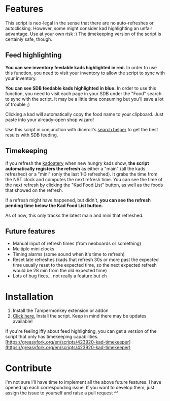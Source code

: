 # Features

This script is neo-legal in the sense that there are no auto-refreshes or autoclicking. However, some might consider kad highlighting an unfair advantage. Use at your own risk :) The timekeeping version of the script is certainly safe, though.

## Feed highlighting

**You can see inventory feedable kads highlighted in red.** In order to use this function, you need to visit your inventory to allow the script to sync with your inventory.

**You can see SDB feedable kads highlighted in blue.** In order to use this function, you need to visit each page in your SDB under the "Food" search to sync with the script. It may be a little time consuming but you'll save a lot of trouble ;)

Clicking a kad will automatically copy the food name to your clipboard. Just paste into your already-open shop wizard!

Use this script in conjunction with diceroll's [search helper](https://github.com/diceroll123/NeoSearchHelper) to get the best results with SDB feeding.

## Timekeeping

If you refresh the [kadoatery](http://www.neopets.com/games/kadoatery/index.phtml) when new hungry kads show, **the script automatically registers the refresh** as either a "main" (all the kads refreshed) or a "mini" (only the last 1-3 refreshed). It grabs the time from the NST clock and computes the next refresh time. You can see the time of the next refresh by clicking the "Kad Food List" button, as well as the foods that showed on the refresh.

If a refresh might have happened, but didn't, **you can see the refresh pending time below the Kad Food List button.**

As of now, this only tracks the latest main and mini that refreshed. 

## Future features

* Manual input of refresh times (from neoboards or something)
* Multiple mini clocks
* Timing alarms (some sound when it's time to refresh)
* Reset late refreshes (kads that refresh 30s or more past the expected time usually reset to the expected time, so the next expected refresh would be 28 min from the old expected time)
* Lots of bug fixes... not really a feature but eh

# Installation

1. Install the Tampermonkey extension or addon
2. [Click here.](https://greasyfork.org/en/scripts/423914-kad-helper) Install the script. Keep in mind there may be updates available!

If you're feeling iffy about feed highlighting, you can get a version of the script that only has timekeeping capabilities. [https://greasyfork.org/en/scripts/423920-kad-timekeeper](https://greasyfork.org/en/scripts/423920-kad-timekeeper)


# Contribute
I'm not sure I'll have time to implement all the above future features. I have opened up each corresponding issue. If you want to develop them, just assign the issue to yourself and raise a pull request ^^
